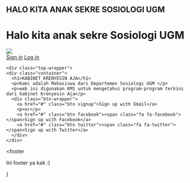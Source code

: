 ## HALO KITA ANAK SEKRE SOSIOLOGI UGM

<!DOCTYPE html>
<html>
  <head>
    <meta charset="utf-8">
  </head><link rel="stylesheet" href="stylesheet.css">
  <body>
      </header>
    <h1 class="title">Halo kita anak sekre Sosiologi UGM</h1>
    <div class="container">
          <div class="header-left">
            <img class="logo" src="https://sosiologi.fisipol.ugm.ac.id/wp-content/uploads/sites/1453/2021/03/head-blk.png">
          </div>
          <span class="fa fa-bars menu-icon"></span>
          <div class="header-right">
            <a href="#">Sign in</a>
            <a href="#" class="login">Log in</a>
          </div>
        </div>
    </head>
  </body>
    
    <div class="top-wrapper">
    <div class="container">
      <h1>KABINET KRENYESIN AJA</h1>
      <p>Kami adalah Mahasiswa dari Departemen Sosiologi UGM </p>
      <p>web ini digunakan KMS untuk mengetahui program-program terkini dari kabinet Krenyesin Aja</p>
      <div class="btn-wrapper">
        <a href="#" class="btn signup">Sign up with Email</a>
        <p>or</p>
        <a href="#" class="btn facebook"><span class="fa fa-facebook"></span>Sign up with Facebook</a>
        <a href="#" class="btn twitter"><span class="fa fa-twitter"></span>Sign up with Twitter</a>
      </div>
    </div>
  <footer<footer>
    <div class="container">
      <p>Ini footer ya kak :)</p>
    </div>
        }
    <div></div>
</html>

